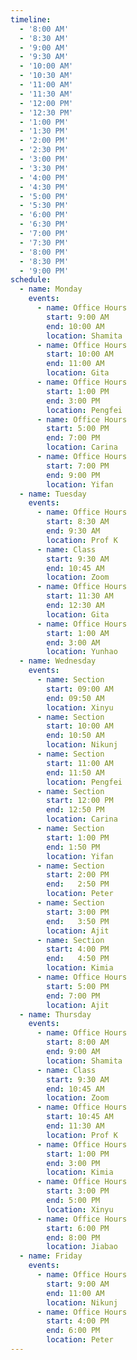 ```yaml
---
timeline:
  - '8:00 AM'
  - '8:30 AM'
  - '9:00 AM'
  - '9:30 AM'
  - '10:00 AM'
  - '10:30 AM'
  - '11:00 AM'
  - '11:30 AM'
  - '12:00 PM'
  - '12:30 PM'
  - '1:00 PM'
  - '1:30 PM'
  - '2:00 PM'
  - '2:30 PM'
  - '3:00 PM'
  - '3:30 PM'
  - '4:00 PM'
  - '4:30 PM'
  - '5:00 PM'
  - '5:30 PM'
  - '6:00 PM'
  - '6:30 PM'
  - '7:00 PM'
  - '7:30 PM'
  - '8:00 PM'
  - '8:30 PM'
  - '9:00 PM'
schedule:
  - name: Monday
    events:
      - name: Office Hours
        start: 9:00 AM
        end: 10:00 AM
        location: Shamita
      - name: Office Hours
        start: 10:00 AM
        end: 11:00 AM
        location: Gita
      - name: Office Hours
        start: 1:00 PM
        end: 3:00 PM
        location: Pengfei
      - name: Office Hours
        start: 5:00 PM
        end: 7:00 PM
        location: Carina
      - name: Office Hours
        start: 7:00 PM
        end: 9:00 PM
        location: Yifan
  - name: Tuesday
    events:
      - name: Office Hours
        start: 8:30 AM
        end: 9:30 AM
        location: Prof K
      - name: Class
        start: 9:30 AM
        end: 10:45 AM
        location: Zoom
      - name: Office Hours
        start: 11:30 AM
        end: 12:30 AM
        location: Gita
      - name: Office Hours
        start: 1:00 AM
        end: 3:00 AM
        location: Yunhao
  - name: Wednesday
    events:
      - name: Section
        start: 09:00 AM
        end: 09:50 AM
        location: Xinyu
      - name: Section
        start: 10:00 AM
        end: 10:50 AM
        location: Nikunj
      - name: Section
        start: 11:00 AM
        end: 11:50 AM
        location: Pengfei
      - name: Section
        start: 12:00 PM
        end: 12:50 PM
        location: Carina
      - name: Section
        start: 1:00 PM
        end: 1:50 PM
        location: Yifan 
      - name: Section
        start: 2:00 PM
        end:   2:50 PM
        location: Peter 
      - name: Section
        start: 3:00 PM
        end:   3:50 PM
        location: Ajit 
      - name: Section
        start: 4:00 PM
        end:   4:50 PM
        location: Kimia
      - name: Office Hours
        start: 5:00 PM
        end: 7:00 PM
        location: Ajit
  - name: Thursday
    events:
      - name: Office Hours
        start: 8:00 AM
        end: 9:00 AM
        location: Shamita
      - name: Class
        start: 9:30 AM
        end: 10:45 AM
        location: Zoom
      - name: Office Hours
        start: 10:45 AM
        end: 11:30 AM
        location: Prof K
      - name: Office Hours
        start: 1:00 PM
        end: 3:00 PM
        location: Kimia
      - name: Office Hours
        start: 3:00 PM
        end: 5:00 PM
        location: Xinyu
      - name: Office Hours
        start: 6:00 PM
        end: 8:00 PM
        location: Jiabao
  - name: Friday
    events:
      - name: Office Hours
        start: 9:00 AM
        end: 11:00 AM
        location: Nikunj
      - name: Office Hours
        start: 4:00 PM
        end: 6:00 PM
        location: Peter
---
```

